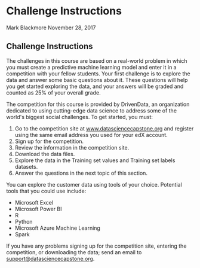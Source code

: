 Challenge Instructions
================
Mark Blackmore
November 28, 2017

Challenge Instructions
----------------------

The challenges in this course are based on a real-world problem in which you must create a predictive machine learning model and enter it in a competition with your fellow students. Your first challenge is to explore the data and answer some basic questions about it. These questions will help you get started exploring the data, and your answers will be graded and counted as 25% of your overall grade.

The competition for this course is provided by DrivenData, an organization dedicated to using cutting-edge data science to address some of the world's biggest social challenges. To get started, you must:

1.  Go to the competition site at www.datasciencecapstone.org and register using the same email address you used for your edX account.
2.  Sign up for the competition.
3.  Review the information in the competition site.
4.  Download the data files.
5.  Explore the data in the Training set values and Training set labels datasets.
6.  Answer the questions in the next topic of this section.

You can explore the customer data using tools of your choice. Potential tools that you could use include:

-   Microsoft Excel
-   Microsoft Power BI
-   R
-   Python
-   Microsoft Azure Machine Learning
-   Spark

If you have any problems signing up for the competition site, entering the competition, or downloading the data; send an email to <support@datasciencecapstone.org>.
